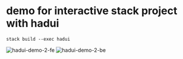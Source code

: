 # demo for interactive stack project with hadui

```shell
stack build --exec hadui
```

![hadui-demo-2-fe](https://user-images.githubusercontent.com/15646573/67267742-86564680-f4e5-11e9-9fc6-5f4459c18e87.png)
![hadui-demo-2-be](https://user-images.githubusercontent.com/15646573/67267741-86564680-f4e5-11e9-9102-af7313b8b8d0.png)
